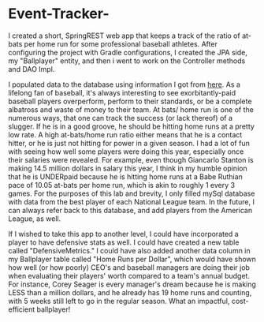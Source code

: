 # Event-Tracker-
I created a short, SpringREST web app that keeps a track of the ratio of at-bats per home run for some professional baseball athletes.
After configuring the project with Gradle configurations, I created the JPA side, my "Ballplayer" entity, and then i went to work on the Controller methods and DAO Impl.


I populated data to the database using information I got from [here](https://www.baseball-reference.com/teams/).  As a lifelong fan of baseball, it's always interesting to see exorbitantly-paid baseball players overperform, perform to their standards, or be a complete albatross and waste of money to their team.  At bats/ home run is one of the numerous ways, that
one can track the success (or lack thereof) of a slugger. If he is in a good groove, he should be hitting home runs at a pretty low rate. A high at-bats/home run ratio either means that he is a contact hitter, or he is just not hitting for power in a given season. I had a lot of fun with seeing how well some players were doing this year, especially once their salaries were revealed.  For example, even though Giancarlo Stanton is making 14.5 million dollars in salary this year, I think in my humble opinion that he is UNDERpaid because he is hitting 
home runs at a Babe Ruthian pace of 10.05 at-bats per home run, which is akin to roughly 1 every 3 games. For the purposes of this lab and brevity, I only filled mySql database with 
data from the best player of each National League team.  In the future, I can always refer back to this database, and add players from the American League, as well.


If I wished to take this app to another level, I could have incorporated a player to have defensive stats as well. I could have created a new table called "DefensiveMetrics." I could have also added another data column in my Ballplayer table called "Home Runs per Dollar", which would have shown how well (or how poorly) CEO's and baseball managers are doing their job when evaluating their players' worth compared to a team's annual budget.  For instance, Corey Seager is every manager's dream because he is making LESS than a million dollars, and he already has 19 home runs and counting, with 5 weeks still left to go in the regular season. What an impactful, cost-efficient ballplayer!
